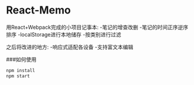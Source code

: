# React-Memo
  用React+Webpack完成的小项目记事本:
  -笔记的增查改删
  -笔记的时间正序逆序排序
  -localStorage进行本地储存
  -按类别进行过滤
 
 之后将改进的地方:
 -响应式适配各设备
 -支持富文本编辑
 
 ###如何使用
 ``` bash
 npm install
 npm start
 ``` 
